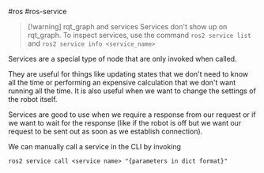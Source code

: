#ros #ros-service

>[!warning] rqt_graph and services
>Services don't show up on rqt_graph. To inspect services, use the command `ros2 service list` and `ros2 service info <service_name>`

Services are a special type of node that are only invoked when called.

They are useful for things like updating states that we don't need to know all the time or performing an expensive calculation that we don't want running all the time. It is also useful when we want to change the settings of the robot itself.

Services are good to use when we require a response from our request or if we want to wait for the response (like if the robot is off but we want our request to be sent out as soon as we establish connection).

We can manually call a service in the CLI by invoking
```
ros2 service call <service name> "{parameters in dict format}"
```

